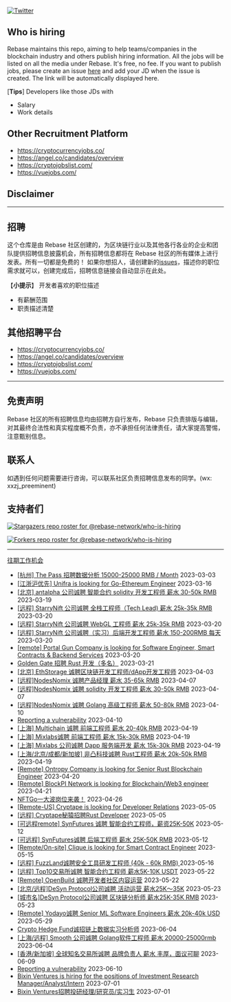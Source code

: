[![Twitter](https://img.shields.io/twitter/url?label=Rebase&url=https%3A%2F%2Ftwitter.com%2FRebaseCommunity)](https://twitter.com/RebaseCommunity)

## Who is hiring

Rebase maintains this repo, aiming to help teams/companies in the blockchain industry and others publish hiring information. All the jobs will be listed on all the media under Rebase. It's free, no fee.
If you want to publish jobs, please create an issue [here](https://github.com/rebase-network/who-is-hiring/issues/) and add your JD when the issue is created. The link will be automatically displayed here.

[**Tips**]
Developers like those JDs with
- Salary
- Work details

## Other Recruitment Platform

- https://cryptocurrencyjobs.co/
- https://angel.co/candidates/overview
- https://cryptojobslist.com/
- https://vuejobs.com/

## Disclaimer

---

## 招聘

这个仓库是由 Rebase 社区创建的，为区块链行业以及其他各行各业的企业和团队提供招聘信息披露机会，所有招聘信息都将在 Rebase 社区的所有媒体上进行发表。所有一切都是免费的！
如果你想招人，请创建新的[issues](https://github.com/rebase-network/who-is-hiring/issues/)，描述你的职位需求就可以，创建完成后，招聘信息链接会自动显示在此处。

【**小提示**】
开发者喜欢的职位描述
- 有薪酬范围
- 职责描述清楚

## 其他招聘平台
- https://cryptocurrencyjobs.co/
- https://angel.co/candidates/overview
- https://cryptojobslist.com/
- https://vuejobs.com/

---

## 免责声明

Rebase 社区的所有招聘信息均由招聘方自行发布，Rebase 只负责排版与编辑，对其最终合法性和真实程度概不负责，亦不承担任何法律责任，请大家提高警惕，注意甄别信息。

## 联系人
如遇到任何问题需要进行咨询，可以联系社区负责招聘信息发布的同学。(wx: xxzj_preeminent)

## 支持者们
[![Stargazers repo roster for @rebase-network/who-is-hiring](https://reporoster.com/stars/rebase-network/who-is-hiring)](https://github.com/rebase-network/who-is-hiring/stargazers)

[![Forkers repo roster for @rebase-network/who-is-hiring](https://reporoster.com/forks/rebase-network/who-is-hiring)](https://github.com/rebase-network/who-is-hiring/network/members)

---

[往期工作机会](./jobs.md)

- [[杭州] The Pass  招聘数据分析   15000-25000 RMB / Month](https://github.com/rebase-network/who-is-hiring/issues/270) 2023-03-03
- [[江浙沪优先] Unifra is looking for Go-Ethereum Engineer](https://github.com/rebase-network/who-is-hiring/issues/272) 2023-03-16
- [[北京] antalpha 公司诚聘 智能合约 solidity 开发工程师 薪水 30-50k RMB](https://github.com/rebase-network/who-is-hiring/issues/273) 2023-03-19
- [[远程] StarryNift 公司诚聘 全栈工程师（Tech Lead) 薪水  25k-35k RMB ](https://github.com/rebase-network/who-is-hiring/issues/274) 2023-03-20
- [[远程] StarryNift 公司诚聘 WebGL 工程师 薪水 25k-35k RMB](https://github.com/rebase-network/who-is-hiring/issues/275) 2023-03-20
- [[远程] StarryNift 公司诚聘（实习）后端开发工程师 薪水 150-200RMB 每天](https://github.com/rebase-network/who-is-hiring/issues/276) 2023-03-20
- [[remote] Portal Gun Company is looking for Software Engineer, Smart Contracts & Backend Services](https://github.com/rebase-network/who-is-hiring/issues/277) 2023-03-20
- [Golden Gate 招聘 Rust 开发（多名）](https://github.com/rebase-network/who-is-hiring/issues/278) 2023-03-21
- [[北京] EthStorage 诚聘区块链开发工程师/dApp开发工程师](https://github.com/rebase-network/who-is-hiring/issues/279) 2023-04-03
- [[远程]NodesNomix 诚聘产品经理 薪水 35-65k RMB](https://github.com/rebase-network/who-is-hiring/issues/280) 2023-04-07
- [[远程]NodesNomix 诚聘 solidity 开发工程师  薪水 30-50k RMB](https://github.com/rebase-network/who-is-hiring/issues/281) 2023-04-07
- [[远程]NodesNomix 诚聘 Golang 高级工程师 薪水 50-80k RMB](https://github.com/rebase-network/who-is-hiring/issues/282) 2023-04-10
- [Reporting a vulnerability](https://github.com/rebase-network/who-is-hiring/issues/283) 2023-04-10
- [[上海] Multichain 诚聘 前端工程师 薪水 20-40k RMB](https://github.com/rebase-network/who-is-hiring/issues/284) 2023-04-19
- [[上海] Mixlabs诚聘 前端工程师 薪水 15k-30k RMB](https://github.com/rebase-network/who-is-hiring/issues/285) 2023-04-19
- [[上海] Mixlabs 公司诚聘 Dapp 服务端开发 薪水 15k-30k RMB](https://github.com/rebase-network/who-is-hiring/issues/286) 2023-04-19
- [[上海/北京/成都/新加坡] 非凸科技诚聘 Rust工程师 薪水 20k-50k RMB](https://github.com/rebase-network/who-is-hiring/issues/287) 2023-04-19
- [[Remote] Ontropy Company is looking for Senior Rust Blockchain Engineer](https://github.com/rebase-network/who-is-hiring/issues/289) 2023-04-20
- [[Remote] BlockPI Network is looking for Blockchain/Web3 engineer](https://github.com/rebase-network/who-is-hiring/issues/290) 2023-04-21
- [NFTGo一大波岗位来袭！](https://github.com/rebase-network/who-is-hiring/issues/291) 2023-04-26
- [[Remote-US] Cryptape is looking for Developer Relations](https://github.com/rebase-network/who-is-hiring/issues/292) 2023-05-05
- [[远程] Cryptape秘猿招聘Rust Developer](https://github.com/rebase-network/who-is-hiring/issues/293) 2023-05-05
- [[可远程remote] SynFutures 诚聘 智能合约工程师，薪资25K-50K](https://github.com/rebase-network/who-is-hiring/issues/294) 2023-05-12
- [[可远程] SynFutures诚聘 后端工程师 薪水 25K-50K RMB](https://github.com/rebase-network/who-is-hiring/issues/295) 2023-05-12
- [[Remote/On-site] Clique is looking for Smart Contract Engineer](https://github.com/rebase-network/who-is-hiring/issues/296) 2023-05-15
- [[远程] FuzzLand诚聘安全工具研发工程师 (40k - 60k RMB) ](https://github.com/rebase-network/who-is-hiring/issues/297) 2023-05-16
- [[远程] Top10交易所诚聘 智能合约工程师 薪水5K-10K USDT](https://github.com/rebase-network/who-is-hiring/issues/298) 2023-05-22
- [[Remote] OpenBuild 诚聘开发者社区内容运营](https://github.com/rebase-network/who-is-hiring/issues/299) 2023-05-22
- [[北京/远程]DeSyn Protocol公司诚聘  活动运营  薪水25K～35K](https://github.com/rebase-network/who-is-hiring/issues/300) 2023-05-23
- [[城市名]DeSyn Protocol公司诚聘  区块链分析师  薪水25K-35K RMB](https://github.com/rebase-network/who-is-hiring/issues/301) 2023-05-23
- [[Remote] Yodayo诚聘 Senior ML Software Engineers 薪水 20k-40k USD](https://github.com/rebase-network/who-is-hiring/issues/302) 2023-05-29
- [Crypto Hedge Fund诚招链上数据实习分析师](https://github.com/rebase-network/who-is-hiring/issues/303) 2023-06-04
- [[上海/远程] Smooth 公司诚聘 Golang软件工程师 薪水 20000-25000rmb](https://github.com/rebase-network/who-is-hiring/issues/304) 2023-06-04
- [[香港/新加坡] 全球知名交易所诚聘 品牌负责人 薪水 丰厚，面议可聊](https://github.com/rebase-network/who-is-hiring/issues/305) 2023-06-09
- [Reporting a vulnerability](https://github.com/rebase-network/who-is-hiring/issues/306) 2023-06-10
- [Bixin Ventures is hiring for the positions of Investment Research Manager/Analyst/Intern](https://github.com/rebase-network/who-is-hiring/issues/307) 2023-07-01
- [Bixin Ventures招聘投研经理/研究员/实习生](https://github.com/rebase-network/who-is-hiring/issues/308) 2023-07-01
